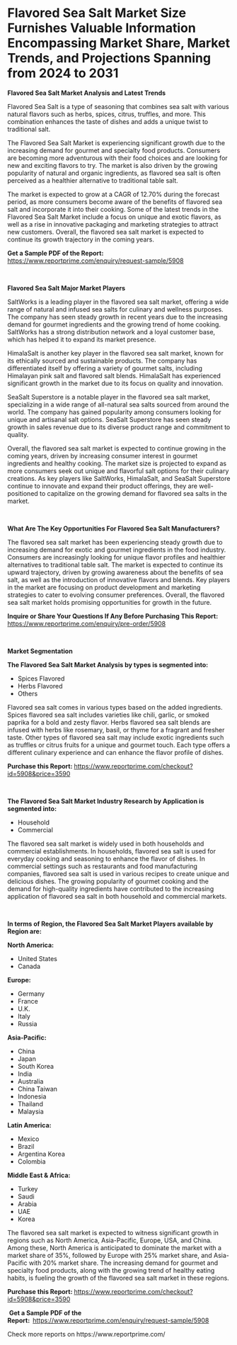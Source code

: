 <p><h1>Flavored Sea Salt Market Size Furnishes Valuable Information Encompassing Market Share, Market Trends, and Projections Spanning from 2024 to 2031</h1></p><p><strong>Flavored Sea Salt Market Analysis and Latest Trends</strong></p>
<p><p>Flavored Sea Salt is a type of seasoning that combines sea salt with various natural flavors such as herbs, spices, citrus, truffles, and more. This combination enhances the taste of dishes and adds a unique twist to traditional salt.</p><p>The Flavored Sea Salt Market is experiencing significant growth due to the increasing demand for gourmet and specialty food products. Consumers are becoming more adventurous with their food choices and are looking for new and exciting flavors to try. The market is also driven by the growing popularity of natural and organic ingredients, as flavored sea salt is often perceived as a healthier alternative to traditional table salt.</p><p>The market is expected to grow at a CAGR of 12.70% during the forecast period, as more consumers become aware of the benefits of flavored sea salt and incorporate it into their cooking. Some of the latest trends in the Flavored Sea Salt Market include a focus on unique and exotic flavors, as well as a rise in innovative packaging and marketing strategies to attract new customers. Overall, the flavored sea salt market is expected to continue its growth trajectory in the coming years.</p></p>
<p><strong>Get a Sample PDF of the Report:&nbsp;</strong> <a href="https://www.reportprime.com/enquiry/request-sample/5908">https://www.reportprime.com/enquiry/request-sample/5908</a></p>
<p>&nbsp;</p>
<p><strong>Flavored Sea Salt Major Market Players</strong></p>
<p><p>SaltWorks is a leading player in the flavored sea salt market, offering a wide range of natural and infused sea salts for culinary and wellness purposes. The company has seen steady growth in recent years due to the increasing demand for gourmet ingredients and the growing trend of home cooking. SaltWorks has a strong distribution network and a loyal customer base, which has helped it to expand its market presence.</p><p>HimalaSalt is another key player in the flavored sea salt market, known for its ethically sourced and sustainable products. The company has differentiated itself by offering a variety of gourmet salts, including Himalayan pink salt and flavored salt blends. HimalaSalt has experienced significant growth in the market due to its focus on quality and innovation.</p><p>SeaSalt Superstore is a notable player in the flavored sea salt market, specializing in a wide range of all-natural sea salts sourced from around the world. The company has gained popularity among consumers looking for unique and artisanal salt options. SeaSalt Superstore has seen steady growth in sales revenue due to its diverse product range and commitment to quality.</p><p>Overall, the flavored sea salt market is expected to continue growing in the coming years, driven by increasing consumer interest in gourmet ingredients and healthy cooking. The market size is projected to expand as more consumers seek out unique and flavorful salt options for their culinary creations. As key players like SaltWorks, HimalaSalt, and SeaSalt Superstore continue to innovate and expand their product offerings, they are well-positioned to capitalize on the growing demand for flavored sea salts in the market.</p></p>
<p>&nbsp;</p>
<p><strong>What Are The Key Opportunities For Flavored Sea Salt Manufacturers?</strong></p>
<p><p>The flavored sea salt market has been experiencing steady growth due to increasing demand for exotic and gourmet ingredients in the food industry. Consumers are increasingly looking for unique flavor profiles and healthier alternatives to traditional table salt. The market is expected to continue its upward trajectory, driven by growing awareness about the benefits of sea salt, as well as the introduction of innovative flavors and blends. Key players in the market are focusing on product development and marketing strategies to cater to evolving consumer preferences. Overall, the flavored sea salt market holds promising opportunities for growth in the future.</p></p>
<p><strong>Inquire or Share Your Questions If Any Before Purchasing This Report:</strong> <a href="https://www.reportprime.com/enquiry/pre-order/5908">https://www.reportprime.com/enquiry/pre-order/5908</a></p>
<p>&nbsp;</p>
<p><strong>Market Segmentation</strong></p>
<p><strong>The Flavored Sea Salt Market Analysis by types is segmented into:</strong></p>
<p><ul><li>Spices Flavored</li><li>Herbs Flavored</li><li>Others</li></ul></p>
<p><p>Flavored sea salt comes in various types based on the added ingredients. Spices flavored sea salt includes varieties like chili, garlic, or smoked paprika for a bold and zesty flavor. Herbs flavored sea salt blends are infused with herbs like rosemary, basil, or thyme for a fragrant and fresher taste. Other types of flavored sea salt may include exotic ingredients such as truffles or citrus fruits for a unique and gourmet touch. Each type offers a different culinary experience and can enhance the flavor profile of dishes.</p></p>
<p><strong>Purchase this Report:&nbsp;</strong><a href="https://www.reportprime.com/checkout?id=5908&price=3590">https://www.reportprime.com/checkout?id=5908&price=3590</a></p>
<p>&nbsp;</p>
<p><strong>The Flavored Sea Salt Market Industry Research by Application is segmented into:</strong></p>
<p><ul><li>Household</li><li>Commercial</li></ul></p>
<p><p>The flavored sea salt market is widely used in both households and commercial establishments. In households, flavored sea salt is used for everyday cooking and seasoning to enhance the flavor of dishes. In commercial settings such as restaurants and food manufacturing companies, flavored sea salt is used in various recipes to create unique and delicious dishes. The growing popularity of gourmet cooking and the demand for high-quality ingredients have contributed to the increasing application of flavored sea salt in both household and commercial markets.</p></p>
<p>&nbsp;</p>
<p><strong>In terms of Region, the Flavored Sea Salt Market Players available by Region are:</strong></p>
<p>
    <p> <strong> North America: </strong>
        <ul>
            <li>United States</li>
            <li>Canada</li>
        </ul>
        </p> 
    <p> <strong> Europe: </strong>
        <ul>
            <li>Germany</li>
            <li>France</li>
            <li>U.K.</li>
            <li>Italy</li>
            <li>Russia</li>
        </ul>
        </p> 
    <p> <strong> Asia-Pacific: </strong>
        <ul>
            <li>China</li>
            <li>Japan</li>
            <li>South Korea</li>
            <li>India</li>
            <li>Australia</li>
            <li>China Taiwan</li>
            <li>Indonesia</li>
            <li>Thailand</li>
            <li>Malaysia</li>
        </ul>
        </p> 
    <p> <strong> Latin America: </strong>
        <ul>
            <li>Mexico</li>
            <li>Brazil</li>
            <li>Argentina Korea</li>
            <li>Colombia</li>
        </ul>
        </p> 
    <p> <strong> Middle East & Africa: </strong>
        <ul>
            <li>Turkey</li>
            <li>Saudi</li>
            <li>Arabia</li>
            <li>UAE</li>
            <li>Korea</li>
        </ul>
    </p>
    </p>
<p><p>The flavored sea salt market is expected to witness significant growth in regions such as North America, Asia-Pacific, Europe, USA, and China. Among these, North America is anticipated to dominate the market with a market share of 35%, followed by Europe with 25% market share, and Asia-Pacific with 20% market share. The increasing demand for gourmet and specialty food products, along with the growing trend of healthy eating habits, is fueling the growth of the flavored sea salt market in these regions.</p></p>
<p><strong>Purchase this Report: </strong><a href="https://www.reportprime.com/checkout?id=5908&price=3590">https://www.reportprime.com/checkout?id=5908&price=3590</a></p>
<p>&nbsp;<strong>Get a Sample PDF of the Report:&nbsp;&nbsp;</strong><a href="https://www.reportprime.com/enquiry/request-sample/5908">https://www.reportprime.com/enquiry/request-sample/5908</a></p>
<p><strong></strong></p>
<p>Check more reports on https://www.reportprime.com/</p>